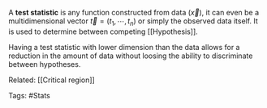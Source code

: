 A **test statistic** is any function constructed from data ($\vec{x}$), it can even be a multidimensional vector $\vec{t} =(t_1,\cdots,t_n)$ or simply the observed data itself. It is used to determine between competing [[Hypothesis]]. 

Having a test statistic with lower dimension than the data allows for a reduction in the amount of data without loosing the ability to discriminate between hypotheses. 

Related: [[Critical region]]

Tags: #Stats 
